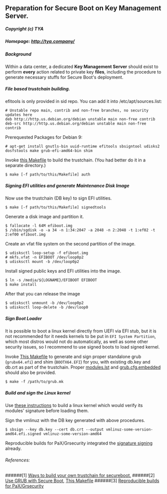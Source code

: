 ## Preparation for Secure Boot on Key Management Server.
##### Copyright (c) TYA
##### Homepage: http://tya.company/

##### Background

Within a data center, a dedicated **Key Management Server** should exist to perform **every** action related to private key **files**, including the procedure to generate necessary stuffs for Secure Boot's deployment.

##### File based trustchain building.

efitools is only provided in sid repo. You can add it into /etc/apt/sources.list:
```
# Unstable repo main, contrib and non-free branches, no security updates here
deb http://http.us.debian.org/debian unstable main non-free contrib
deb-src http://http.us.debian.org/debian unstable main non-free contrib
```

Prerequested Packages for Debian 9:

```
# apt-get install gnutls-bin uuid-runtime efitools sbsigntool udisks2 dosfstools make grub-efi-amd64-bin shim
```

Invoke [this Makefile](../../scripts/secureboot/Makefile) to build the trustchain. (You had better do it in a separate directory.)
```
$ make [-f path/to/this/Makefile] auth
```

##### Signing EFI utilities and generate Maintenance Disk Image

Now use the trustchain (DB key) to sign EFI utilities.
```
$ make [-f path/to/this/Makefile] signedtools
```
Generate a disk image and partition it.
```
$ fallocate -l 64M efiboot.img
$ /sbin/sgdisk -o -a 34 -n 1:34:2047 -a 2048 -n 2:2048 -t 1:ef02 -t 2:ef00 efiboot.img
```
Create an vfat file system on the second partition of the image.
```
$ udisksctl loop-setup -f efiboot.img
# mkfs.vfat -n EFIBOOT /dev/loop0p2
$ udisksctl mount -b /dev/loop0p2
```
Install signed public keys and EFI utilities into the image.
```
$ ln -s /media/${LOGNAME}/EFIBOOT EFIBOOT
$ make install
```
After that you can release the image
```
$ udisksctl unmount -b /dev/loop0p2
$ udisksctl loop-delete -b /dev/loop0
```

##### Sign Boot Loader

It is possible to boot a linux kernel directly from UEFI via EFI stub, but it is not recommended for it needs kernels to be put in `EFI System Partition`, which most distros would not do automatically, as well as some other security issues, so I recommend to use signed boots to load signed kernel. 

Invoke [This Makefile](../../scripts/secureboot/grub.mk) to generate and sign proper standalone grub (`grubx64.efi`) and shim (`BOOTX64.EFI`) for you, with existing db.key and db.crt as part of the trustchain. Proper [modules.lst](../../scripts/secureboot/modules.lst) and [grub.cfg.embedded](../../scripts/secureboot/grub.cfg.embedded) should also be provided.

```
$ make -f /path/to/grub.mk 
```

##### Build and sign the Linux kernel

Use [these instructions](https://github.com/hardenedlinux/grsecurity-reproducible-build) to build a linux kernel which would verify its modules' signature before loading them.

Sign the vmlinuz with the DB key generated with above procedures.
```
$ sbsign --key db.key --cert db.crt --output vmlinuz-some-version-amd64.efi.signed vmlinuz-some-version-amd64
```
Reproducible builds for PaX/Grsecurity integrated the [signature signing](https://github.com/hardenedlinux/grsecurity-reproducible-build/#signature-siging-for-secure-boot) already.

###### References:

######[1] [Ways to build your own trustchain for secureboot.](./build-secureboot-trustchain.md)
######[2] [Use GRUB with Secure Boot](./grub-with-secure-boot.md), [This Makefile](../../scripts/coreboot/grub.mk)
######[3] [Reproducible builds for PaX/Grsecurity](https://github.com/hardenedlinux/grsecurity-reproducible-build)
